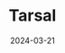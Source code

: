 ---  
layout: startup_page  
title: "Tarsal"  
id: "tarsal.co"  
permalink: "/tarsaltarsal.co03212024/"  
website: "http://www.tarsal.co/"  
funding_round: "Seed"  
funding_amount: "$6M"  
investors: "Harpoon Ventures, Mango Capital, Y Combinator, Abstract Ventures, Backend Capital"  
about: "Tarsal is a security data movement and quality platform designed to help security teams manage the increasing volume of data from various sources. Its one-click ETL platform simplifies data ingestion, normalization, and analysis across different systems, enabling more efficient and cost-effective security analytics. This addresses the challenges of legacy systems struggling to keep up with the rapid growth of security data."  
markets: "Cybersecurity, Data Management, Security Analytics"  
hq: "New York, New York, United States"  
founded_year: "2022"  
linkedin: "https://www.linkedin.com/company/tarsal"  
twitter: ""  
instagram: ""  
facebook: ""  
crunchbase: "https://www.crunchbase.com/organization/tarsal"  
pitchbook: "https://pitchbook.com/profiles/company/522116-65"  

date_display: "21-Mar-2024"  
date: "2024-03-21"

# SEO Optimization  
meta_title: "Tarsal - Seed Funding ($6M)"  
meta_description: "Tarsal, Tarsal is a security data movement and quality platform designed to help security teams manage the increasing volume of data from various sources. Its..."  
meta_keywords: "Tarsal, Cybersecurity, Data Management, Security Analytics, Seed funding"  
canonical_url: "https://startup.projectstartups.com/tarsaltarsal.co03212024/"  
---